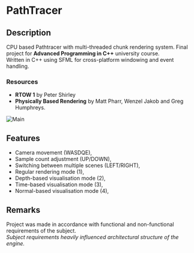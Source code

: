 # PathTracer

## Description
CPU based Pathtracer with multi-threaded chunk rendering system. Final project for **Advanced Programming in C++** university course.  
Written in C++ using SFML for cross-platform windowing and event handling.

### Resources
- **RTOW 1** by Peter Shirley
- **Physically Based Rendering** by Matt Pharr, Wenzel Jakob and Greg Humphreys.

![Main](Images/Promo.png)

## Features
- Camera movement (WASDQE),
- Sample count adjustment (UP/DOWN),
- Switching between multiple scenes (LEFT/RIGHT),
- Regular rendering mode (1),
- Depth-based visualisation mode (2),
- Time-based visualisation mode (3),
- Normal-based visualisation mode (4),

## Remarks
Project was made in accordance with functional and non-functional requirements of the subject.  
_Subject requirements heavily influenced architectural structure of the engine._
